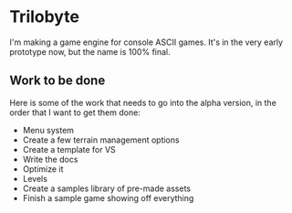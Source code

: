 Trilobyte
=========

I'm making a game engine for console ASCII games. It's in the very early prototype now, but the name is 100% final.

Work to be done
---------------

Here is some of the work that needs to go into the alpha version, in the order that I want to get them done:

* Menu system
* Create a few terrain management options
* Create a template for VS
* Write the docs
* Optimize it
* Levels
* Create a samples library of pre-made assets
* Finish a sample game showing off everything
